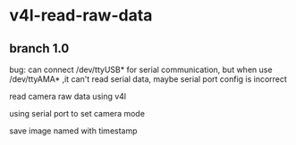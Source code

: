 # v4l-read-raw-data

## branch 1.0

bug: can connect /dev/ttyUSB* for serial communication,
     but when use /dev/ttyAMA* ,it can't read serial data,
     maybe serial port config is incorrect


read camera raw data using v4l

using serial port to set camera mode

save image named with timestamp
